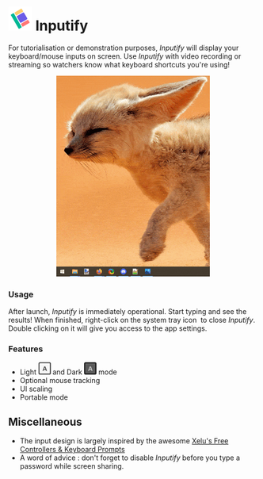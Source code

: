 # ![Icon](https://raw.githubusercontent.com/LastLifeLeft/Inputify/main/Media/Icon/48.png) Inputify

For tutorialisation or demonstration purposes, *Inputify* will display your keyboard/mouse inputs on screen. Use *Inputify* with video recording or streaming so watchers know what keyboard shortcuts you're using!

<p align="center">
  <img src="https://raw.githubusercontent.com/LastLifeLeft/Inputify/main/Media/Demo2.gif" />
</p>

### Usage 
After launch, *Inputify* is immediately operational. Start typing and see the results! 
When finished, right-click on the system tray icon <img> to close *Inputify*. Double clicking on it will give you access to the app settings.

### Features
- Light ![LightButton](https://raw.githubusercontent.com/LastLifeLeft/Inputify/main/Media/ButtonL.png) and Dark ![DarkButton](https://raw.githubusercontent.com/LastLifeLeft/Inputify/main/Media/ButtonD.png) mode
- Optional mouse tracking
- UI scaling
- Portable mode

## Miscellaneous 
 - The input design is largely inspired by the awesome [Xelu's Free Controllers & Keyboard Prompts](https://thoseawesomeguys.com/prompts/)
 - A word of advice : don't forget to disable *Inputify* before you type a password while screen sharing.
